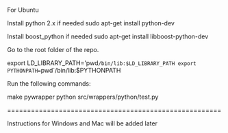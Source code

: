 For Ubuntu

Install python 2.x if needed
sudo apt-get install python-dev

Install boost_python if needed
sudo apt-get install libboost-python-dev

Go to the root folder of the repo.

export LD_LIBRARY_PATH='pwd`/bin/lib:$LD_LIBRARY_PATH
export PYTHONPATH=`pwd`/bin/lib:$PYTHONPATH

Run the following commands:

make pywrapper
python src/wrappers/python/test.py

======================================================

Instructions for Windows and Mac will be added later

